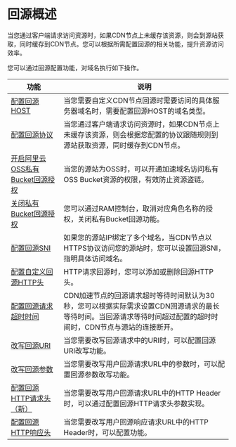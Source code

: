 # 回源概述

当您通过客户端请求访问资源时，如果CDN节点上未缓存该资源，则会到源站获取，同时缓存到CDN节点。您可以根据所需配置回源的相关功能，提升资源访问效率。

您可以通过回源配置功能，对域名执行如下操作。

|功能|说明|
|--|--|
|[配置回源HOST](/intl.zh-CN/域名管理/回源配置/配置回源HOST.md)|当您需要自定义CDN节点回源时需要访问的具体服务器域名时，需要配置回源HOST的域名类型。|
|[配置回源协议](/intl.zh-CN/域名管理/回源配置/配置回源协议.md)|当您通过客户端请求访问资源时，如果CDN节点上未缓存该资源，则会根据您配置的协议跟随规则到源站获取资源，同时缓存到CDN节点。|
|[开启阿里云OSS私有Bucket回源授权](/intl.zh-CN/域名管理/回源配置/开启阿里云OSS私有Bucket回源授权.md)|当您的源站为OSS时，可以开通加速域名访问私有OSS Bucket资源的权限，有效防止资源盗链。|
|[关闭私有Bucket回源授权](/intl.zh-CN/域名管理/回源配置/关闭私有Bucket回源授权.md)|您可以通过RAM控制台，取消对应角色名称的授权，关闭私有Bucket回源功能。|
|[配置回源SNI](/intl.zh-CN/域名管理/回源配置/配置回源SNI.md)|如果您的源站IP绑定了多个域名，当CDN节点以HTTPS协议访问您的源站时，您可以设置回源SNI，指明具体访问域名。|
|[配置自定义回源HTTP头](/intl.zh-CN/域名管理/回源配置/配置自定义回源HTTP头.md)|HTTP请求回源时，您可以添加或删除回源HTTP头。|
|[配置回源请求超时时间](/intl.zh-CN/域名管理/回源配置/配置回源请求超时时间.md)|CDN加速节点的回源请求超时等待时间默认为30秒，您可以根据实际需求设置CDN回源请求的最长等待时间。当回源请求等待时间超过配置的超时时间时，CDN节点与源站的连接断开。|
|[改写回源URI](/intl.zh-CN/域名管理/回源配置/改写回源URI.md)|当您需要改写回源请求中的URI时，可以配置回源URI改写功能。|
|[改写回源参数](/intl.zh-CN/域名管理/回源配置/改写回源参数.md)|当您需要改写用户回源请求URL中的参数时，可以配置回源参数改写功能。|
|[配置回源HTTP请求头（新）](/intl.zh-CN/域名管理/回源配置/配置回源HTTP请求头（新）.md)|当您需要改写用户回源请求URL中的HTTP Header时，可以通过配置回源HTTP请求头参数实现。|
|[配置回源HTTP响应头](/intl.zh-CN/域名管理/回源配置/配置回源HTTP响应头.md)|当您需要改写用户回源响应请求URL中的HTTP Header时，可以配置功能。|

